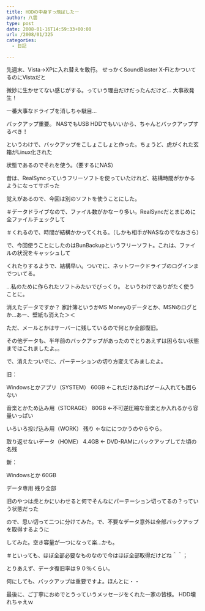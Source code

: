 ```yaml
---
title: HDDの中身すっ飛ばしたー
author: 八雲
type: post
date: 2008-01-16T14:59:33+00:00
url: /2008/01/325
categories:
  - 日記

---
```

先週末、Vista→XPに入れ替えを敢行。 せっかくSoundBlaster X-FiとかついてるのにVistaだと
  
微妙に生かせてない感じがする。っていう理由だけだったんだけど… 大事故発生！
  
一番大事なドライブを消しちゃ駄目…

バックアップ重要。 NASでもUSB HDDでもいいから、ちゃんとバックアップするべき！
  
というわけで、バックアップをこしょこしょと作った。ちょうど、虎がくれた玄箱がLinux化された
  
状態であるのでそれを使う。（要するにNAS）
  
昔は、RealSyncっていうフリーソフトを使っていたけれど、結構時間がかかるようになってサボった
  
覚えがあるので、今回は別のソフトを使うことにした。
  
＃データドライブなので、ファイル数がかなーり多い。RealSyncだとまじめに全ファイルチェックして
  
＃くれるので、時間が結構かかってくれる。（しかも相手がNASなのでなおさら）
  
で、今回使うことにしたのはBunBackupというフリーソフト。これは、ファイルの状況をキャッシュして
  
くれたりするようで、結構早い。ついでに、ネットワークドライブのログインまでついてる。
  
…私のために作られたソフトみたいでびっくり。 というわけでありがたく使うことに。

消えたデータですか？ 家計簿というかMS Moneyのデータとか、MSNのログとか…あー、壁紙も消えた＞＜
  
ただ、メールとかはサーバーに残しているので何とか全部復旧。
  
その他データも、半年前のバックアップがあったのでとりあえずは困らない状態まではこれましたよ。。
  
で、消えたついでに、パーテーションの切り方変えてみましたよ。
  
旧：
  
Windowsとかアプリ（SYSTEM） 60GB ←これだけあればゲーム入れても困らない
  
音楽とかため込み用（STORAGE） 80GB ←不可逆圧縮な音楽とか入れるから容量いっぱい
  
いろいろ投げ込み用（WORK） 残り ←なににつかうのやらやら。
  
取り返せないデータ（HOME） 4.4GB ← DVD-RAMにバックアップしてた頃の名残

新：
  
Windowsとか 60GB
  
データ専用 残り全部

旧のやつは虎とかにいわせると何でそんなにパーテーション切ってるの？っていう状態だった
  
ので、思い切って二つに分けてみた。で、不要なデータ意外は全部バックアップを取得するように
  
してみた。空き容量が一つになって楽…かも。
  
＃といっても、ほぼ全部必要なものなので今はほぼ全部取得だけどね＾＾；

とりあえず、データ復旧率は９０％くらい。
  
何にしても、バックアップは重要ですよ。ほんとに・・

最後に、ご丁寧におめでとうっていうメッセージをくれた一家の皆様。 HDD壊れちゃえｗ